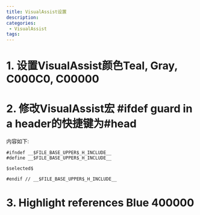 ```yaml
---
title: VisualAssist设置
description:
categories:
 - VisualAssist
tags:
---
```


# 1. 设置VisualAssist颜色Teal, Gray, C000C0, C00000
# 2. 修改VisualAssist宏 #ifdef guard in a header的快捷键为#head
内容如下:
```
#ifndef __$FILE_BASE_UPPER$_H_INCLUDE__
#define __$FILE_BASE_UPPER$_H_INCLUDE__

$selected$

#endif // __$FILE_BASE_UPPER$_H_INCLUDE__
```
# 3. Highlight references Blue 400000
